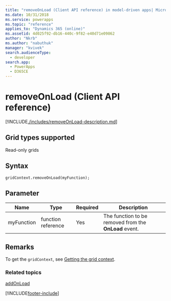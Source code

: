 ```yaml
---
title: "removeOnLoad (Client API reference) in model-driven apps| MicrosoftDocs"
ms.date: 10/31/2018
ms.service: powerapps
ms.topic: "reference"
applies_to: "Dynamics 365 (online)"
ms.assetid: 4d025f92-db16-440c-9f82-e40d71e09862
author: "Nkrb"
ms.author: "nabuthuk"
manager: "kvivek"
search.audienceType: 
  - developer
search.app: 
  - PowerApps
  - D365CE
---
```

# removeOnLoad (Client API reference)



[!INCLUDE[./includes/removeOnLoad-description.md](./includes/removeOnLoad-description.md)]

## Grid types supported

Read-only grids

## Syntax

`gridContext.removeOnLoad(myFunction);`

## Parameter

|Name|Type|Required|Description|
|--|--|--|--|
|myFunction|function reference|Yes|The function to be removed from the **OnLoad** event.

## Remarks

To get the `gridContext`, see [Getting the grid context](../../grids.md#bkmk_gridcontext).

### Related topics

[addOnLoad](addOnLoad.md) 




[!INCLUDE[footer-include](../../../../../../includes/footer-banner.md)]
